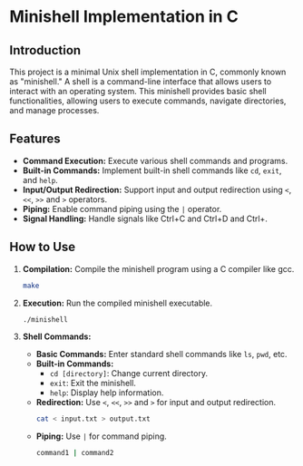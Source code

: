 # Minishell Implementation in C

## Introduction

This project is a minimal Unix shell implementation in C, commonly known as "minishell." A shell is a command-line interface that allows users to interact with an operating system. This minishell provides basic shell functionalities, allowing users to execute commands, navigate directories, and manage processes.

## Features

- **Command Execution:** Execute various shell commands and programs.
- **Built-in Commands:** Implement built-in shell commands like `cd`, `exit`, and `help`.
- **Input/Output Redirection:** Support input and output redirection using `<`, `<<`, `>>` and `>` operators.
- **Piping:** Enable command piping using the `|` operator.
- **Signal Handling:** Handle signals like Ctrl+C and Ctrl+D  and Ctrl+\.

## How to Use

1. **Compilation:** Compile the minishell program using a C compiler like gcc.
    ```bash
    make
    ```

2. **Execution:** Run the compiled minishell executable.
    ```bash
    ./minishell
    ```

3. **Shell Commands:**
   - **Basic Commands:** Enter standard shell commands like `ls`, `pwd`, etc.
   - **Built-in Commands:**
     - `cd [directory]`: Change current directory.
     - `exit`: Exit the minishell.
     - `help`: Display help information.
   - **Redirection:** Use `<`, `<<`, `>>` and `>` for input and output redirection.
     ```bash
     cat < input.txt > output.txt
     ```
   - **Piping:** Use `|` for command piping.
     ```bash
     command1 | command2
     ```
